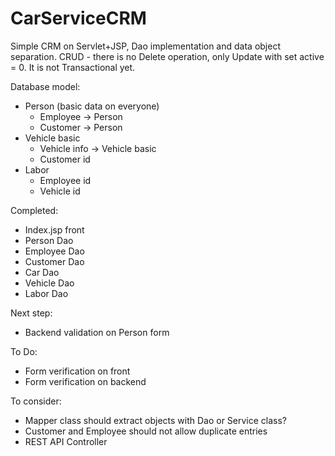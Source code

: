# CarServiceCRM

Simple CRM on Servlet+JSP, Dao implementation and data object separation.
CRUD - there is no Delete operation, only Update with set active = 0.
It is not Transactional yet.

Database model:
<ul>
<li>Person (basic data on everyone)<ul></li>
<li>Employee -> Person</li>
<li>Customer -> Person</li>
</ul>
<li>Vehicle basic<ul>
<li>Vehicle info -> Vehicle basic</li>
<li>Customer id</li></ul></li>
<li>Labor<ul>
<li>Employee id</li>
<li>Vehicle id</li></ul></li>
</ul>

Completed:
* Index.jsp front
* Person Dao
* Employee Dao
* Customer Dao
* Car Dao
* Vehicle Dao
* Labor Dao

Next step:
* Backend validation on Person form

To Do:
* Form verification on front
* Form verification on backend

To consider:
* Mapper class should extract objects with Dao or Service class?
* Customer and Employee should not allow duplicate entries
* REST API Controller